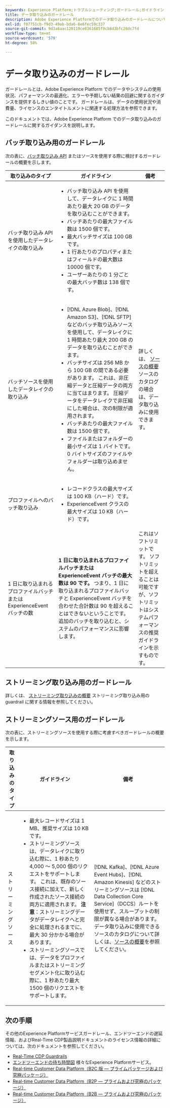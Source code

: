 ```yaml
---
keywords: Experience Platform;トラブルシューティング;ガードレール;ガイドライン;
title: データ取り込みのガードレール
description: Adobe Experience Platformでのデータ取り込みのガードレールについて説明します。
exl-id: f07751cb-f9d3-49ab-bda6-8e6fec59c337
source-git-commit: 9d3a8aac120119ce0361685f9cb8d3bfc28dc7fd
workflow-type: tm+mt
source-wordcount: '579'
ht-degree: 58%

---
```


# データ取り込みのガードレール

ガードレールとは、Adobe Experience Platform でのデータやシステムの使用状況、パフォーマンスの最適化、エラーや予期しない結果の回避に関するガイダンスを提供するしきい値のことです。 ガードレールは、データの使用状況や消費量、ライセンスのエンタイトルメントに関連する処理方法を参照できます。

このドキュメントでは、Adobe Experience Platform でのデータ取り込みのガードレールに関するガイダンスを説明します。

## バッチ取り込み用のガードレール

次の表に、[バッチ取り込み API](./batch-ingestion/overview.md) またはソースを使用する際に検討するガードレールの概要を示します。

| 取り込みのタイプ | ガイドライン | 備考 |
| --- | --- | --- |
| バッチ取り込み API を使用したデータレイクの取り込み | <ul><li>バッチ取り込み API を使用して、データレイクに 1 時間あたり最大 20 GB のデータを取り込むことができます。</li><li>バッチあたりの最大ファイル数は 1500 個です。</li><li>最大バッチサイズは 100 GB です。</li><li>1 行あたりのプロパティまたはフィールドの最大数は 10000 個です。</li><li>ユーザーあたりの 1 分ごとの最大バッチ数は 138 個です。</li></ul> | |
| バッチソースを使用したデータレイクの取り込み | <ul><li>[!DNL Azure Blob]、[!DNL Amazon S3]、[!DNL SFTP] などのバッチ取り込みソースを使用して、データレイクに1 時間あたり最大 200 GB のデータを取り込むことができます。</li><li>バッチサイズは 256 MB から 100 GB の間である必要があります。 これは、非圧縮データと圧縮データの両方に当てはまります。 圧縮データをデータレイクで非圧縮にした場合は、次の制限が適用されます。</li><li>バッチあたりの最大ファイル数は 1500 個です。</li><li>ファイルまたはフォルダーの最小サイズは 1 バイトです。 0 バイトサイズのファイルやフォルダーは取り込めません。</li></ul> | 詳しくは、 [ソースの概要](../sources/home.md) ソースのカタログの場合は、データ取り込みに使用できます。 |
| プロファイルへのバッチ取り込み | <ul><li>レコードクラスの最大サイズは 100 KB（ハード）です。</li><li>ExperienceEvent クラスの最大サイズは 10 KB（ハード）です。</li></ul> | |
| 1 日に取り込まれるプロファイルバッチまたは ExperienceEvent バッチの数 | **1 日に取り込まれるプロファイルバッチまたは ExperienceEvent バッチの最大数は 90 です。** つまり、1 日に取り込まれるプロファイルバッチと ExperienceEvent バッチを合わせた合計数は 90 を超えることはできないということです。追加のバッチを取り込むと、システムのパフォーマンスに影響します。 | これはソフトリミットです。 ソフトリミットを超えることは可能ですが、ソフトリミットはシステムパフォーマンスの推奨ガイドラインを示すものです。 |

## ストリーミング取り込み用のガードレール

詳しくは、 [ストリーミング取り込みの概要](./streaming-ingestion/overview.md) ストリーミング取り込み用の guardrail に関する情報を参照してください。

## ストリーミングソース用のガードレール

次の表に、ストリーミングソースを使用する際に考慮すべきガードレールの概要を示します。

| 取り込みのタイプ | ガイドライン | 備考 |
| --- | --- | --- |
| ストリーミングソース | <ul><li>最大レコードサイズは 1 MB、推奨サイズは 10 KB です。</li><li>ストリーミングソースは、データレイクに取り込む際に、1 秒あたり 4,000 ～ 5,000 個のリクエストをサポートします。 これは、既存のソース接続に加えて、新しく作成されたソース接続の両方に適用されます。 **注意**：ストリーミングデータがデータレイクへと完全に処理されるまでに、最大 30 分かかる場合があります。</li><li>ストリーミングソースでは、データをプロファイルまたはストリーミングセグメント化に取り込む際に、1 秒あたり最大 1500 個のリクエストをサポートします。</li></ul> | [!DNL Kafka]、[!DNL Azure Event Hubs]、[!DNL Amazon Kinesis] などのストリーミングソースは [!DNL Data Collection Core Service]（DCCS）ルートを使用せず、スループットの制限が異なる場合があります。データ取り込みに使用できるソースのカタログについて詳しくは、[ソースの概要](../sources/home.md)を参照してください。 |

## 次の手順

その他のExperience Platformサービスガードレール、エンドツーエンドの遅延情報、およびReal-Time CDP製品説明ドキュメントのライセンス情報の詳細については、次のドキュメントを参照してください。

* [Real-Time CDP Guardrails](/help/rtcdp/guardrails/overview.md)
* [エンドツーエンドの待ち時間図](https://experienceleague.adobe.com/docs/blueprints-learn/architecture/architecture-overview/deployment/guardrails.html?lang=en#end-to-end-latency-diagrams) 様々なExperience Platformサービス。
* [Real-time Customer Data Platform（B2C 版 — プライムパッケージおよび究極パッケージ）](https://helpx.adobe.com/jp/legal/product-descriptions/real-time-customer-data-platform-b2c-edition-prime-and-ultimate-packages.html)
* [Real-time Customer Data Platform（B2P — プライムおよび究極のパッケージ）](https://helpx.adobe.com/legal/product-descriptions/real-time-customer-data-platform-b2p-edition-prime-and-ultimate-packages.html)
* [Real-time Customer Data Platform（B2B — プライムおよび究極のパッケージ）](https://helpx.adobe.com/legal/product-descriptions/real-time-customer-data-platform-b2b-edition-prime-and-ultimate-packages.html)
